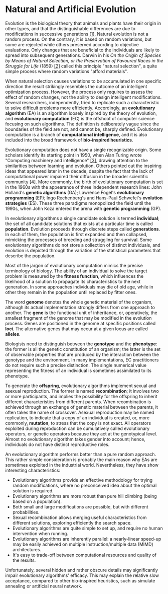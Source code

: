 Natural and Artificial Evolution
================================

Evolution is the biological theory that animals and plants have their origin in other types, and that the distinguishable differences are due to modifications in successive generations [[1]](http://www.britannica.com/EBchecked/topic/197367/evolution). Natural evolution is not a random process. On the contrary, it is based on random variations, but some are rejected while others preserved according to objective evaluations. Only changes that are beneficial to the individuals are likely to spread into subsequent generations. Darwin in his *On the Origin of Species by Means of Natural Selection, or the Preservation of Favoured Races in the Struggle for Life* (1859) [[2]](http://en.wikipedia.org/wiki/On_the_Origin_of_Species) called this principle "natural selection", a quite simple process where random variations "afford materials".

When natural selection causes variations to be accumulated in one specific direction the result strikingly resembles the outcome of an intelligent optimization process. However, the process only requires to assess the effect of random changes, not the ability to design intelligent modifications. Several researchers, independently, tried to replicate such a characteristic to solve difficult problems more efficiently. Accordingly, an **evolutionary algorithm** (EA) is an algorithm loosely inspired by the theory of evolution, and **evolutionary computation** (EC) is the offshoot of computer science focusing on such algorithms. The definition is deliberately vague since the boundaries of the field are not, and cannot be, sharply defined. Evolutionary computation is a branch of **computational intelligence**, and it is also included into the broad framework of **bio-inspired heuristics**.

Evolutionary computation does not have a single recognizable origin. Some scholars identify its starting point in 1950, when Alan Turing wrote "Computing machinery and intelligence" [[3]](https://en.wikipedia.org/wiki/Computing_Machinery_and_Intelligence), drawing attention to the similarities between learning and evolution. Others pointed out the inspiring ideas that appeared later in the decade, despite the fact that the lack of computational power impaired their diffusion in the broader scientific community [[4]](https://isbndb.com/book/9780780334816). More commonly, the birth of evolutionary computation is set in the 1960s with the appearance of three independent research lines: John Holland's **genetic algorithms** (GA); Lawrence Fogel's **evolutionary programming** (EP); Ingo Rechenberg's and Hans-Paul Schwefel's **evolution strategies** (ES). These three paradigms monopolized the field until the 1990s, when John Koza entered the arena with **genetic programming** (GP).

In evolutionary algorithms a single candidate solution is termed **individual**; the set of all candidate solutions that exists at a particular time is called **population**. Evolution proceeds through discrete steps called **generations**. In each of them, the population is first expanded and then collapsed, mimicking the processes of breeding and struggling for survival. Some evolutionary algorithms do not store a collection of distinct individuals, and evolution is depicted through the variation of the statistical parameters that describe the population.

Most of the jargon of evolutionary computation mimics the precise terminology of biology. The ability of an individual to solve the target problem is measured by the **fitness function**, which influences the likelihood of a solution to propagate its characteristics to the next generation. In some approaches individuals may die of old age, while in other they remain in the population until replaced by fitter ones.

The word **genome** denotes the whole genetic material of the organism, although its actual implementation strongly differs from one approach to another. The **gene** is the functional unit of inheritance, or, operatively, the smallest fragment of the genome that may be modified in the evolution process. Genes are positioned in the genome at specific positions called **loci**. The alternative genes that may occur at a given locus are called **alleles**.

Biologists need to distinguish between the **genotype** and the **phenotype**: the former is all the genetic constitution of an organism; the latter is the set of observable properties that are produced by the interaction between the genotype and the environment. In many implementations, EC practitioners do not require such a precise distinction. The single numerical value representing the fitness of an individual is sometimes assimilated to its phenotype.

To generate the **offspring**, evolutionary algorithms implement sexual and asexual reproduction. The former is named **recombination**; it involves two or more participants, and implies the possibility for the offspring to inherit different characteristics from different parents. When recombination is achieved through an exchange of genetic material between the parents, it often takes the name of crossover. Asexual reproduction may be named replication, to indicate that a copy of an individual is created, or, more commonly, **mutation**, to stress that the copy is not exact. All operators exploited during reproduction can be cumulatively called evolutionary operators, or genetic operators because they act at the genotypical level. Almost no evolutionary algorithm takes gender into account; hence, individuals do not have distinct reproductive roles.

An evolutionary algorithm performs better than a pure random approach. This rather simple consideration is probably the main reason why EAs are sometimes exploited in the industrial world. Nevertheless, they have show interesting characteristics:

* Evolutionary algorithms provide an effective methodology for trying random modifications, where no preconceived idea about the optimal solution is required.
* Evolutionary algorithms are more robust than pure hill climbing (being based on a population).
* Both small and large modifications are possible, but with different probabilities.
* Sexual recombination allows merging useful characteristics from different solutions, exploring efficiently the search space.
* Evolutionary algorithms are quite simple to set up, and require no human intervention when running.
* Evolutionary algorithms are inherently parallel: a nearly-linear speed-up may be easily achieved on multiple instruction/multiple data (MIMD) architectures.
* It's easy to trade-off between computational resources and quality of the results.

Unfortunately, several hidden and rather obscure details may significantly impair evolutionary algorithms' efficacy. This may explain the relative slow acceptance, compared to other bio-inspired heuristics, such as simulate annealing or artificial neural network. 
